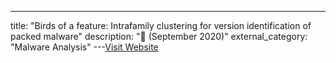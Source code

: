 ---
title: "Birds of a feature: Intrafamily clustering for version identification of packed malware"
description: "📰  (September 2020)"
external_category: "Malware Analysis"
---[Visit Website](https://ieeexplore.ieee.org/document/8951062)


